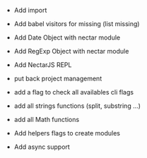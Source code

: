 * Add import

* Add babel visitors for missing (list missing)

* Add Date Object with nectar module

* Add RegExp Object with nectar module

* Add NectarJS REPL

* put back project management

* add a flag to check all availables cli flags

* add all strings functions (split, substring ...)

* add all Math functions

* Add helpers flags to create modules

* Add async support

